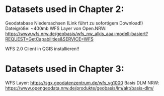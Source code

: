 # Datasets used in Chapter 2:

Geodatabase Niedersachsen (Link führt zu sofortigem Download!) Dateigröße: ~400mb
WFS Layer von Open.NRW: https://www.wfs.nrw.de/geobasis/wfs_nw_alkis_aaa-modell-basiert?REQUEST=GetCapabilities&SERVICE=WFS

WFS 2.0 Client in QGIS installieren!!


# Datasets used in Chapter 3:
WFS Layer: https://sgx.geodatenzentrum.de/wfs_vg1000
Basis DLM NRW: https://www.opengeodata.nrw.de/produkte/geobasis/lm/akt/basis-dlm/
